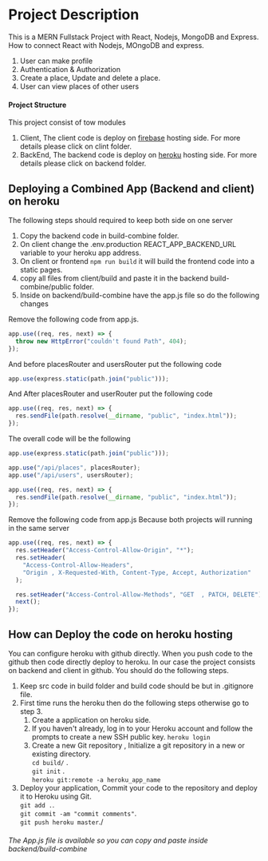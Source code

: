 # Project Description

This is a MERN Fullstack Project with React, Nodejs, MongoDB and Express. How to connect React with Nodejs, MOngoDB and express.

1. User can make profile
2. Authentication & Authorization
3. Create a place, Update and delete a place.
4. User can view places of other users

#### Project Structure

This project consist of tow modules

1.  Client, The client code is deploy on [firebase](https://console.firebase.google.com) hosting side. For more details please click on clint folder.
2.  BackEnd, The backend code is deploy on [heroku](http://heroku.com/) hosting side. For more details please click on backend folder.

## Deploying a Combined App (Backend and client) on heroku

The following steps should required to keep both side on one server

1. Copy the backend code in build-combine folder.
2. On client change the .env.production REACT_APP_BACKEND_URL variable to your heroku app address.
3. On client or frontend `npm run build` it will build the frontend code into a static pages.
4. copy all files from client/build and paste it in the backend build-combine/public folder.
5. Inside on backend/build-combine have the app.js file so do the following changes

Remove the following code from app.js.

```js
app.use((req, res, next) => {
  throw new HttpError("couldn't found Path", 404);
});
```

And before placesRouter and usersRouter put the following code

```js
app.use(express.static(path.join("public")));
```

And After placesRouter and userRouter put the following code

```js
app.use((req, res, next) => {
  res.sendFile(path.resolve(__dirname, "public", "index.html"));
});
```

The overall code will be the following

```js
app.use(express.static(path.join("public")));

app.use("/api/places", placesRouter);
app.use("/api/users", usersRouter);

app.use((req, res, next) => {
  res.sendFile(path.resolve(__dirname, "public", "index.html"));
});
```

Remove the following code from app.js Because both projects will running in the same server

```js
app.use((req, res, next) => {
  res.setHeader("Access-Control-Allow-Origin", "*");
  res.setHeader(
    "Access-Control-Allow-Headers",
    "Origin , X-Requested-With, Content-Type, Accept, Authorization"
  );

  res.setHeader("Access-Control-Allow-Methods", "GET  , PATCH, DELETE");
  next();
});
```

## How can Deploy the code on heroku hosting

You can configure heroku with github directly. When you push code to the github then code directly deploy to heroku.
In our case the project consists on backend and client in github. You should do the following steps.

1. Keep src code in build folder and build code should be but in .gitignore file.
2. First time runs the heroku then do the following steps otherwise go to step 3.
   1. Create a application on heroku side.
   2. If you haven't already, log in to your Heroku account and follow the prompts to create a new SSH public key. `heroku login`
   3. Create a new Git repository , Initialize a git repository in a new or existing directory.\
      `cd build/` .\
      `git init` .\
      `heroku git:remote -a heroku_app_name`
3. Deploy your application, Commit your code to the repository and deploy it to Heroku using Git.\
   `git add .`.\
   `git commit -am "commit comments"`.\
   `git push heroku master`./

###### The App.js file is available so you can copy and paste inside backend/build-combine

